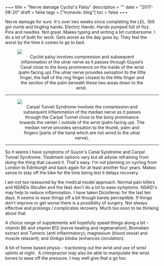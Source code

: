 +++
title = "Nerve damage   Cyclist's Palsy"
description = ""
date = "2017-08-20"
draft = false
tags = ["monaxle: blog"]
toc = false
+++

Nerve damage for sure. It's over two weeks since completing the LEL. Still got numb and tingling hands. Electric Hands. Hands pumped full of fizz. Pins and needles. Not great. Makes typing and writing a bit cumbersome. I do a lot of both for work. Gets worse as the day goes by. They feel the worst by the time it comes to go to bed. 

<figure style="text-align: center">
  <img style="display:block;margin:auto" src="https://i.ibb.co/gLPsWJ1L/ulner-nerve.png">
  <figcaption>Cyclist palsy involves compression and subsequent inflammation of the ulnar nerve as it passes through Guyon’s Canal close to the bony prominence on the inside of the wrist (palm facing up).The ulnar nerve provides sensation to the little finger, the half of the ring finger closest to the little finger and the section of the palm beneath these two areas down to the wrist. </figcaption>
</figure>

---

<figure style="text-align: center">
  <img style="display:block;margin:auto" src="https://i.ibb.co/xKKp7Wc5/median-nerve-1.png">
  <figcaption>Carpal Tunnel Syndrome involves the compression and subsequent inflammation of the median nerve as it passes through the Carpal Tunnel close to the bony prominence towards the center / outside of the wrist (palm facing up). The median nerve provides sensation to the thumb, palm and fingers (parts of the hand which are not wired to the ulnar nerve).</figcaption>
</figure>

---

So it seems I have symptoms of Guyon's Canal Syndrome and Carpal Tunnel Syndrome. Treatment options vary but all advise refraining from doing the thing that caused it. That's easy. I'm not planning on cycling from London to Edinburgh and back again for at least another four years. Makes sense to stay off the bike for the time being lest it delays recovery.

I am not too reassured by the medical model approach. Normal pain killers and NSAIDs (Ibrufen and the like) don't do a lot to ease symptoms. NSAID's may help to reduce inflammation. I have taken Diclofenac for the last ten days. It seems to ease things off a bit though barely perceptible. If things don't improve or get worse there is a possibility of surgery. Not always effective and prolongs / complicates recovery. Much too soon to be thinking about that. 

A choice range of supplements will hopefully speed things along a bit - vitamin B6 and vitamin B12 (nerve healing and regeneration); Bromelain extract and Tumeric (anti inflammatory); magnesium (blood vessel and muscle relaxant); and Ginkgo biloba (enhances circulation).

A bit of home based physio - tractioning out the wrist and use of wrist splints at night.  A chiropractor may also be able to manipulate the wrist bones to ease off the pressure. I may well give that a go too.